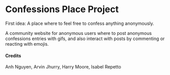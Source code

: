 # Confessions Place Project

First idea: A place where to feel free to confess anything anonymously.

A community website for anonymous users where to post anonymous confessions entries with gifs, and also interact with posts by commenting or reacting with emojis.

#### Credits

Anh Nguyen, Arvin Jhurry, Harry Moore, Isabel Repetto
